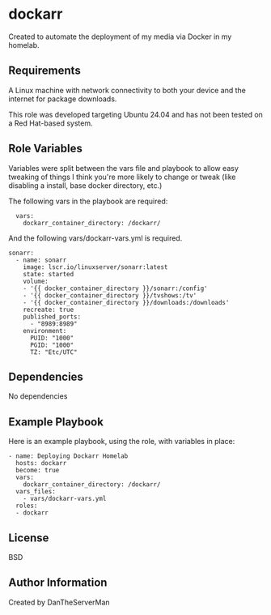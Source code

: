 dockarr
=========

Created to automate the deployment of my media via Docker in my homelab.

Requirements
------------

A Linux machine with network connectivity to both your device and the internet for package downloads.

This role was developed targeting Ubuntu 24.04 and has not been tested on a Red Hat-based system.

Role Variables
--------------

Variables were split between the vars file and playbook to allow easy tweaking of things I think you're more likely to change or tweak (like disabling a install, base docker directory, etc.)

The following vars in the playbook are required:
```
  vars:
    dockarr_container_directory: /dockarr/
```

And the following vars/dockarr-vars.yml is required. 

```
sonarr:
  - name: sonarr
    image: lscr.io/linuxserver/sonarr:latest
    state: started
    volume:
    - '{{ docker_container_directory }}/sonarr:/config'
    - '{{ docker_container_directory }}/tvshows:/tv'
    - '{{ docker_container_directory }}/downloads:/downloads'
    recreate: true
    published_ports:
      - "8989:8989"
    environment:
      PUID: "1000"
      PGID: "1000" 
      TZ: "Etc/UTC"
```

Dependencies
------------

No dependencies

Example Playbook
----------------

Here is an example playbook, using the role, with variables in place:
```
- name: Deploying Dockarr Homelab
  hosts: dockarr 
  become: true
  vars:
    dockarr_container_directory: /dockarr/
  vars_files:
    - vars/dockarr-vars.yml
  roles:
  - dockarr
```
License
-------

BSD

Author Information
------------------

Created by DanTheServerMan